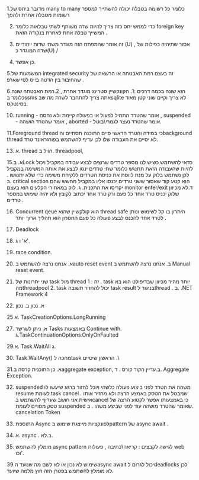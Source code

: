 
1.מדובר ביחס של many to many כלומר כל רשומה בטבלה יכולה להשתייך למספר רשומות מטבלה אחרת ולהפך

2. כדי לממש יחס כזה צריך להיות שדה משותף לשתי טבלאות כלומר foreign key המשייך טבלה אחת לאחרת בנקודה הזאת .

3. זה אומר שהמפתח הזה מוגדר משתי שדות ייחודיים (U) , אסור שתיהיה כפילות של שדה המוגדר כ(U) /

4. כן אפשר.

5.המשמעות של integrated security זה בעצם רמת האבטחה או הרשאה של שהחיבור בין הדטה בייס לסי שארפ .

6.הוא שונה בכמה דרכים :1. הקונקשיין סטרינג מוגדר אחרת , 2.רמת האבטחה שונה כלומר בssms אתה צריך להתחבר לשרת מה שבsqlite לא צריך 
וקיים שוני קטן מאוד בסינטקס.

10. running - אומר שהטרד התחיל לפעול או בפעולה קיימת ולא נחסם , suspended - אומר שהטרד הושהה , aborted - אומר שהטרד נעצר לגמרי\בוטל.

11.Foreground thread כי במידה והטרד הראשי סיים התוכנה תסתיים והbackground thread לא יסיים את העבודה שלו לכן עדיף להשתמש בפורגראונד טרד.

13. א. thread רגיל 
     ב. threadpool,

15.א. בLock כדאי להשתמש כשיש לנו מספר טרדים שרוצים לבצע עבודה במקביל ויכול להיות שהעבודה הזאת תתנגש כלומר שתי טרדים ינסו לבצע את אותה המשימה במקביל 
לכן נשתמש בלוק על מנת לווסת את כניסת הטרדים ללקיחת משימה כדי שלא יתנגשו .
ב. critical section הוא קטע קוד שאסור ששני טרדים יכנסו אליו במקביל מחשש שהם יקריסו את התכנית.
ג. לוק במאחורי הקלעים הוא בעצם monitor enter/exit
ד.לא מכיוון שלוק יכניס טרד אחד כל פעם ורק טרד אחד יכתוב לקובץ ולא יהיה שימוש במספר טרדים .


16. Concurrent qeue הוא קולקשיין שהוא thread safe היתרון בו קל לשימוש ונותן לטרד אחד להכנס לבצע פעולה כל פעם החסרון הוא תהליך ארוך יותר .

17. Deadlock

18. א' ו ג'.

20. race condition.

21. א. אנחנו נרצה להשתמש בauto reset event
      ב. אנחנו נרצה להשתמש ב Manual reset event.

23. שני יתרונות של task מול thread זה : 1 . task יותר מהיר מכיוון שבדיפולט הוא בא מהthreadpool 
                                                            2. task יכול להחזיר תשובה task result בניגוד לthread .
   ב.      .NET Framework 4

24. א. נכון 
     ב. נכון

25 א. TaskCreationOptions.LongRunning 

27. א. ניתן לשרשר Tasks באמצעות Continue with.
ג.TaskContinuationOptions.OnlyOnFaulted

29.א. Task.WaitAll
ג.

30. Task.WaitAny() מחכה לtask הראשון שיסיים .\

31.א. כן התוכנית קרסה בaggregate exception,
ב.עדיין הקוד קורס .
ד. Aggregate Exception.

32. suspended משהה את הטרד לפני ביצוע פעולה כלשהי ויוכל לחזור ברגע שיעשו לו resume לעומת task cancel שמבטל את הטסק באמצע הרצה ולא מחזיר אותו .
אישית אני חושב שעדיף להשתמש בcancel כי באמצעותו אפשר לקטוע הרצה של טסק מסויים לעומת suspended שאומר שהטרד מושהה עוד לפני שביצע משהו .
ב. cancelation Token

35. התוספת Async לפונקציות מייצגת שימוש בpattern של async await .

36. א. async .
ב.לא.

37. מומלץ להשתמש async pattern לגישה לקבצים : קריאה\כתיבה , פעולות web וכו'.

39.שימוש לא נכון או לא לשם מה שנועד הasync await יכול לגרום לdeadlocks לכן לא מומלץ להשתמש בפטרן הזה חוץ מלמה שיועד.
